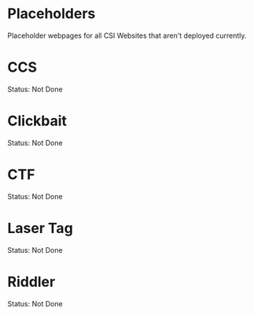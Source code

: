 # Placeholders

Placeholder webpages for all CSI Websites that aren't deployed currently.

# CCS

Status: Not Done

# Clickbait

Status: Not Done

# CTF

Status: Not Done

# Laser Tag

Status: Not Done

# Riddler

Status: Not Done

